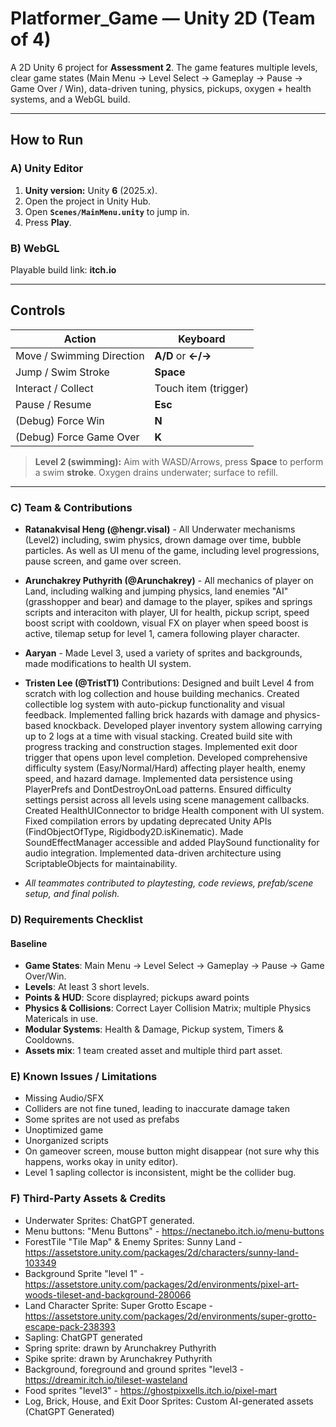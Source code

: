 # Platformer_Game — Unity 2D (Team of 4)

A 2D Unity 6 project for **Assessment 2**. The game features multiple levels, clear game states (Main Menu → Level Select → Gameplay → Pause → Game Over / Win), data-driven tuning, physics, pickups, oxygen + health systems, and a WebGL build.

---

## How to Run

### A) Unity Editor

1. **Unity version:** Unity **6** (2025.x).
2. Open the project in Unity Hub.
3. Open **`Scenes/MainMenu.unity`** to jump in.
4. Press **Play**.

### B) WebGL

Playable build link: **itch.io**

---

## Controls

| Action                    | Keyboard             |
| ------------------------- | -------------------- |
| Move / Swimming Direction | **A/D** or **←/→**   |
| Jump / Swim Stroke        | **Space**            |
| Interact / Collect        | Touch item (trigger) |
| Pause / Resume            | **Esc**              |
| (Debug) Force Win         | **N**                |
| (Debug) Force Game Over   | **K**                |

> **Level 2 (swimming):** Aim with WASD/Arrows, press **Space** to perform a swim **stroke**. Oxygen drains underwater; surface to refill.

---

### C) Team & Contributions

- **Ratanakvisal Heng (@hengr.visal)** - All Underwater mechanisms (Level2) including, swim physics, drown damage over time, bubble particles. As well as UI menu of the game, including level progressions, pause screen, and game over screen.
- **Arunchakrey Puthyrith (@Arunchakrey)** - All mechanics of player on Land, including walking and jumping physics, land enemies "AI" (grasshopper and bear) and damage to the player, spikes and springs scripts and interaciton with player, UI for health, pickup script, speed boost script with cooldown, visual FX on player when speed boost is active, tilemap setup for level 1, camera following player character.
- **Aaryan** - Made Level 3, used a variety of sprites and backgrounds, made modifications to health UI system.
- **Tristen Lee (@TristT1)**
Contributions:
Designed and built Level 4 from scratch with log collection and house building mechanics.
Created collectible log system with auto-pickup functionality and visual feedback.
Implemented falling brick hazards with damage and physics-based knockback.
Developed player inventory system allowing carrying up to 2 logs at a time with visual stacking.
Created build site with progress tracking and construction stages.
Implemented exit door trigger that opens upon level completion.
Developed comprehensive difficulty system (Easy/Normal/Hard) affecting player health, enemy speed, and hazard damage.
Implemented data persistence using PlayerPrefs and DontDestroyOnLoad patterns.
Ensured difficulty settings persist across all levels using scene management callbacks.
Created HealthUIConnector to bridge Health component with UI system.
Fixed compilation errors by updating deprecated Unity APIs (FindObjectOfType, Rigidbody2D.isKinematic).
Made SoundEffectManager accessible and added PlaySound functionality for audio integration.
Implemented data-driven architecture using ScriptableObjects for maintainability.

- _All teammates contributed to playtesting, code reviews, prefab/scene setup, and final polish._

### D) Requirements Checklist

#### **Baseline**

- **Game States**: Main Menu -> Level Select -> Gameplay -> Pause -> Game Over/Win.
- **Levels**: At least 3 short levels.
- **Points & HUD**: Score displayred; pickups award points
- **Physics & Collisions**: Correct Layer Collision Matrix; multiple Physics Matericals in use.
- **Modular Systems**: Health & Damage, Pickup system, Timers & Cooldowns.
- **Assets mix**: 1 team created asset and multiple third part asset.

### E) Known Issues / Limitations

- Missing Audio/SFX
- Colliders are not fine tuned, leading to inaccurate damage taken
- Some sprites are not used as prefabs
- Unoptimized game
- Unorganized scripts
- On gameover screen, mouse button might disappear (not sure why this happens, works okay in unity editor).
- Level 1 sapling collector is inconsistent, might be the collider bug.

### F) Third-Party Assets & Credits

- Underwater Sprites: ChatGPT generated.
- Menu buttons: "Menu Buttons" - https://nectanebo.itch.io/menu-buttons
- ForestTile "Tile Map" & Enemy Sprites: Sunny Land - https://assetstore.unity.com/packages/2d/characters/sunny-land-103349
- Background Sprite "level 1" - https://assetstore.unity.com/packages/2d/environments/pixel-art-woods-tileset-and-background-280066
- Land Character Sprite: Super Grotto Escape - https://assetstore.unity.com/packages/2d/environments/super-grotto-escape-pack-238393
- Sapling: ChatGPT generated
- Spring sprite: drawn by Arunchakrey Puthyrith
- Spike sprite: drawn by Arunchakrey Puthyrith
- Background, foreground and ground sprites "level3 - https://dreamir.itch.io/tileset-wasteland
- Food sprites "level3" - https://ghostpixxells.itch.io/pixel-mart
- Log, Brick, House, and Exit Door Sprites: Custom AI-generated assets (ChatGPT Generated)

